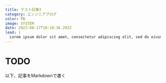 ```yaml
---
title: テスト記事3
category: エンジニアブログ
color: PB
image: SYSTEM
date: 2023-08-17T10:10:36.292Z
lead: |
  Lorem ipsum dolor sit amet, consectetur adipiscing elit, sed do eiusmod tempor incididunt ut labore et dolore magna aliqua. Ut enim ad minim veniam, quis nostrud exercitation ullamco laboris nisi ut aliquip ex ea commodo consequat. Duis aute irure dolor in reprehenderit in voluptate velit esse cillum dolore eu fugiat nulla pariatur. Excepteur sint occaecat cupidatat non proident, sunt in culpa qui officia deserunt mollit anim id est laborum.
---
```


# TODO

以下、記事をMarkdownで書く
